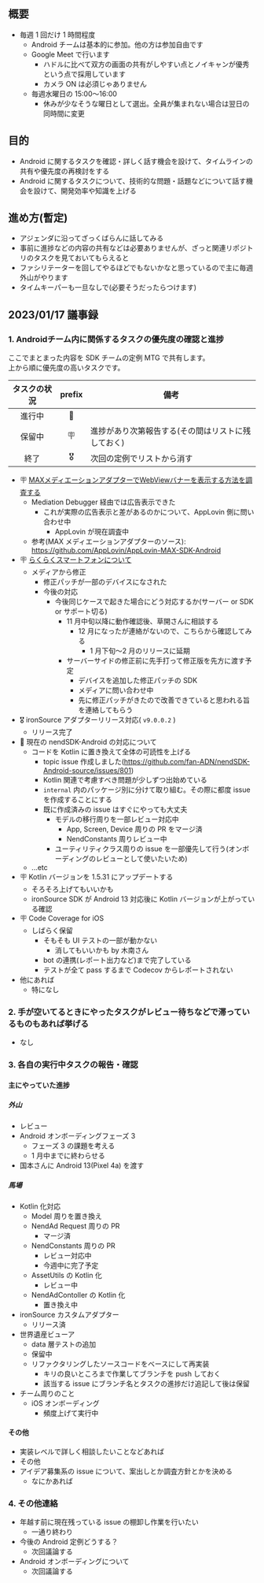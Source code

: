 ## 概要

- 毎週 1 回だけ 1 時間程度
  - Android チームは基本的に参加。他の方は参加自由です
  - Google Meet で行います
    - ハドルに比べて双方の画面の共有がしやすい点とノイキャンが優秀という点で採用しています
    - カメラ ON は必須じゃありません
  - 毎週水曜日の 15:00～16:00
    - 休みが少なそうな曜日として選出。全員が集まれない場合は翌日の同時間に変更

## 目的

- Android に関するタスクを確認・詳しく話す機会を設けて、タイムラインの共有や優先度の再検討をする
- Android に関するタスクについて、技術的な問題・話題などについて話す機会を設けて、開発効率や知識を上げる

## 進め方(暫定)

- アジェンダに沿ってざっくばらんに話してみる
- 事前に進捗などの内容の共有などは必要ありませんが、ざっと関連リポジトリのタスクを見ておいてもらえると
- ファシリテーターを回してやるほどでもないかなと思っているので主に毎週外山がやります
- タイムキーパーも一旦なしで(必要そうだったらつけます)

## 2023/01/17 議事録

### 1. Androidチーム内に関係するタスクの優先度の確認と進捗

ここでまとまった内容を SDK チームの定例 MTG で共有します。  
上から順に優先度の高いタスクです。

| タスクの状況 | prefix | 備考                                               |
|:------------:|:------:|----------------------------------------------------|
| 進行中       | 🚴     |                                                    |
| 保留中       | 🪧     | 進捗があり次第報告する(その間はリストに残しておく) |
| 終了         | 🎖️     | 次回の定例でリストから消す                         |

- 🪧 [MAXメディエーションアダプターでWebViewバナーを表示する方法を調査する](https://github.com/fan-ADN/nendSDK-Android-source/issues/827)
  - Mediation Debugger 経由では広告表示できた
    - これが実際の広告表示と差があるのかについて、AppLovin 側に問い合わせ中
      - AppLovin が現在調査中
  - 参考(MAX メディエーションアダプターのソース): https://github.com/AppLovin/AppLovin-MAX-SDK-Android
- 🪧 [らくらくスマートフォンについて](https://github.com/fan-ADN/nendSDK-Android-source/issues/672)
  - メディアから修正
    - 修正パッチが一部のデバイスになされた
    - 今後の対応
      - 今後同じケースで起きた場合にどう対応するか(サーバー or SDK or サポート切る)
        - 11 月中旬以降に動作確認後、草開さんに相談する
          - 12 月になったが連絡がないので、こちらから確認してみる
            - 1 月下旬～2 月のリリースに延期
        - サーバーサイドの修正前に先手打って修正版を先方に渡す予定
          - デバイスを追加した修正パッチの SDK
          - メディアに問い合わせ中
          - 先に修正パッチがきたので改善できていると思われる旨を連絡してもらう
- 🎖️ ironSource アダプターリリース対応( `v9.0.0.2` )
  - リリース完了
- 🚴 現在の nendSDK-Android の対応について
  - コードを Kotlin に置き換えて全体の可読性を上げる
    - topic issue 作成しました(https://github.com/fan-ADN/nendSDK-Android-source/issues/801)
    - Kotlin 関連で考慮すべき問題が少しずつ出始めている
    - `internal` 内のパッケージ別に分けて取り組む。その際に都度 issue を作成することにする
    - 既に作成済みの issue はすぐにやっても大丈夫
      - モデルの移行周りを一部レビュー対応中
        - App, Screen, Device 周りの PR をマージ済
        - NendConstants 周りレビュー中
      - ユーティリティクラス周りの issue を一部優先して行う(オンボーディングのレビューとして使いたいため)
  - ...etc
- 🪧 Kotlin バージョンを 1.5.31 にアップデートする
  - そろそろ上げてもいいかも
  - ironSource SDK が Android 13 対応後に Kotlin バージョンが上がっている確認
- 🪧 Code Coverage for iOS
  - しばらく保留
    - そもそも UI テストの一部が動かない
      - 消してもいいかも by 木南さん
    - bot の連携(レポート出力など)まで完了している
    - テストが全て pass するまで Codecov からレポートされない
- 他にあれば
  - 特になし

### 2. 手が空いてるときにやったタスクがレビュー待ちなどで滞っているものもあれば挙げる

- なし

### 3. 各自の実行中タスクの報告・確認

#### 主にやっていた進捗

##### 外山

- レビュー
- Android オンボーディングフェーズ 3
  - フェーズ 3 の課題を考える
  - 1 月中までに終わらせる
- 国本さんに Android 13(Pixel 4a) を渡す

##### 馬場

- Kotlin 化対応
  - Model 周りを置き換え
  - NendAd Request 周りの PR
    - マージ済
  - NendConstants 周りの PR
    - レビュー対応中
    - 今週中に完了予定
  - AssetUtils の Kotlin 化
    - レビュー中
  - NendAdContoller の Kotlin 化
    - 置き換え中
- ironSource カスタムアダプター
  - リリース済
- 世界遺産ビューア
  - data 層テストの追加
  - 保留中
  - リファクタリングしたソースコードをベースにして再実装
    - キリの良いところまで作業してブランチを push しておく
    - 該当する issue にブランチ名とタスクの進捗だけ追記して後は保留
- チーム周りのこと
  - iOS オンボーディング
    - 頻度上げて実行中

#### その他

- 実装レベルで詳しく相談したいことなどあれば
- その他
- アイデア募集系の issue について、案出しとか調査方針とかを決める
  - なにかあれば

### 4. その他連絡

- 年越す前に現在残っている issue の棚卸し作業を行いたい
  - 一通り終わり
- 今後の Android 定例どうする？
  - 次回議論する
- Android オンボーディングについて
  - 次回議論する

<!--
vim: ts=2 sw=2 sts=2
-->
